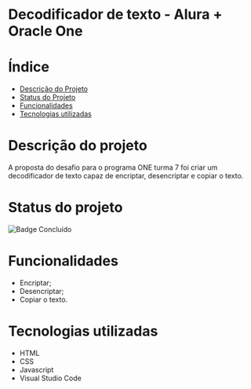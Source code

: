 # Decodificador de texto - Alura + Oracle One

# Índice 

* [Descrição do Projeto](#descrição-do-projeto)
* [Status do Projeto](#status-do-projeto)
* [Funcionalidades](#funcionalidades)
* [Tecnologias utilizadas](#tecnologias-utilizadas)

# Descrição do projeto

A proposta do desafio para o programa ONE turma 7 foi criar um decodificador de texto capaz de encriptar, desencriptar e copiar o texto.

# Status do projeto

![Badge Concluído](https://img.shields.io/badge/STATUS-CONCLU%C3%8DDO-C8A1E0)

# Funcionalidades

- Encriptar;
- Desencriptar;
- Copiar o texto.

# Tecnologias utilizadas

- HTML
- CSS
- Javascript
- Visual Studio Code
